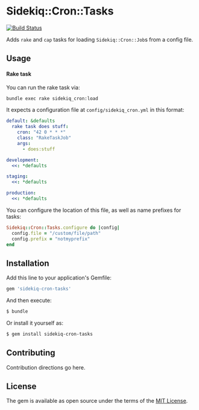 # Sidekiq::Cron::Tasks

[![Build Status](https://travis-ci.org/coverhound/sidekiq-cron-tasks.svg?branch=master)](https://travis-ci.org/coverhound/sidekiq-cron-tasks)

Adds `rake` and `cap` tasks for loading `Sidekiq::Cron::Job`s from a config
file.

## Usage

#### Rake task

You can run the rake task via:

```sh
bundle exec rake sidekiq_cron:load
```

It expects a configuration file at `config/sidekiq_cron.yml` in this format:

```yml
default: &defaults
  rake task does stuff:
    cron: "42 0 * * *"
    class: "RakeTaskJob"
    args:
      - does:stuff

development:
  <<: *defaults

staging:
  <<: *defaults

production:
  <<: *defaults
```

You can configure the location of this file, as well as name prefixes for tasks:

```rb
Sidekiq::Cron::Tasks.configure do |config|
  config.file = "/custom/file/path"
  config.prefix = "notmyprefix"
end
```

## Installation
Add this line to your application's Gemfile:

```ruby
gem 'sidekiq-cron-tasks'
```

And then execute:
```bash
$ bundle
```

Or install it yourself as:
```bash
$ gem install sidekiq-cron-tasks
```

## Contributing
Contribution directions go here.

## License
The gem is available as open source under the terms of the [MIT License](http://opensource.org/licenses/MIT).
